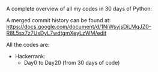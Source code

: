 A complete overview of all my codes in 30 days of Python:

A merged commit history can be found at: https://docs.google.com/document/d/1NiWsyjsDiLMqJZ0-R8L5sx7z7UsDyL7wdtgmXeyLzWM/edit

All the codes are:

- Hackerrank: 
  - Day0 to Day20 (from 30 days of code)
